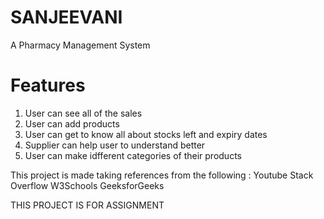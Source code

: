 # SANJEEVANI 

A Pharmacy Management System

# Features

1. User can see all of the sales
2. User can add products
3. User can get to know all about stocks left and expiry dates
4. Supplier can help user to understand better
5. User can make idfferent categories of their products

This project is made taking references from  the following :
Youtube
Stack Overflow
W3Schools
GeeksforGeeks

THIS PROJECT IS FOR ASSIGNMENT 